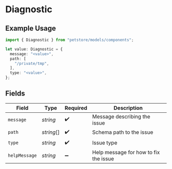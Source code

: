 # Diagnostic

## Example Usage

```typescript
import { Diagnostic } from "petstore/models/components";

let value: Diagnostic = {
  message: "<value>",
  path: [
    "/private/tmp",
  ],
  type: "<value>",
};
```

## Fields

| Field                                 | Type                                  | Required                              | Description                           |
| ------------------------------------- | ------------------------------------- | ------------------------------------- | ------------------------------------- |
| `message`                             | *string*                              | :heavy_check_mark:                    | Message describing the issue          |
| `path`                                | *string*[]                            | :heavy_check_mark:                    | Schema path to the issue              |
| `type`                                | *string*                              | :heavy_check_mark:                    | Issue type                            |
| `helpMessage`                         | *string*                              | :heavy_minus_sign:                    | Help message for how to fix the issue |